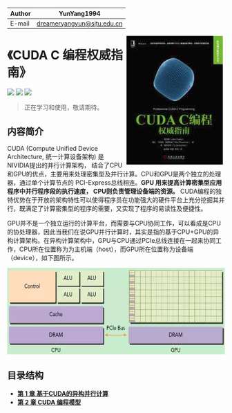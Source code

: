 
|Author|YunYang1994|
|---|---
|E-mail|dreameryangyun@sjtu.edu.cn

[<img src="image/cuda-c-programming.png" alt="logo" height="300" align="right" />](https://book.douban.com/subject/27108836/)

# 《CUDA C 编程权威指南》

![](https://img.shields.io/badge/version-v2-green.svg)
[![](https://img.shields.io/badge/language-%E7%AE%80%E4%BD%93%E4%B8%AD%E6%96%87-red.svg)](./README.md)
[![](https://img.shields.io/badge/chat-%E4%BA%A4%E6%B5%81-667ed5.svg)](./assets/community.md) 

> 正在学习和使用，敬请期待。

## 内容简介

CUDA (Compute Unified Device Architecture, 统一计算设备架构) 是NIVIDIA提出的并行计算架构， 结合了CPU和GPU的优点，主要用来处理密集型及并行计算。CPU和GPU是两个独立的处理器，通过单个计算节点的 PCI-Express总线相连。**GPU 用来提高计算密集型应用程序中并行程序段的执行速度， CPU则负责管理设备端的资源。** CUDA编程的独特优势在于开放的架构特性可以使得程序员在功能强大的硬件平台上充分挖掘其并行，既满足了计算密集型的程序的需要，又实现了程序的易读性及便捷性。

GPU并不是一个独立运行的计算平台，而需要与CPU协同工作，可以看成是CPU的协处理器，因此当我们在说GPU并行计算时，其实是指的基于CPU+GPU的异构计算架构。在异构计算架构中，GPU与CPU通过PCIe总线连接在一起来协同工作，CPU所在位置称为为主机端（host），而GPU所在位置称为设备端（device），如下图所示。

<img src="image/GPU-CPU.jpg" alt="logo" height="200">


## 目录结构
- [**第 1 章 基于CUDA的异构并行计算**](./src/chapter01/README.md)
- [**第 2 章 CUDA 编程模型**](./src/chapter02/README.md)
